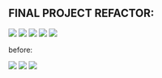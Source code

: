 FINAL PROJECT REFACTOR:
------------------

![](./desktop.png)
![](./mobile.png)
![](./mobileNav.png)
![](./tablet.png)
![](./tabletNav.png)

before:

![](./beforeDesktop.png)
![](./beforeMobile.png)
![](./beforeMobileNav.png)
